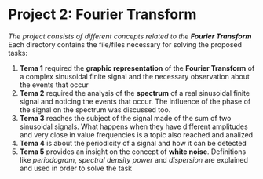 # Project 2: **Fourier Transform**
*The project consists of different concepts related to the **Fourier Transform***\
Each directory contains the file/files necessary for solving the proposed tasks:
1. **Tema 1** required the **graphic representation** of the **Fourier Transform** of a complex sinusoidal finite signal and the necessary observation about the events that occur 
2. **Tema 2** required the analysis of the **spectrum** of a real sinusoidal finite signal and noticing the events that occur. The influence of the phase of the signal on the spectrum was discussed too.
3. **Tema 3** reaches the subject of the signal made of the sum of two sinusoidal signals. What happens when they have different amplitudes and very close in value frequencies is a topic also reached and analized 
4. **Tema 4** is about the periodicity of a signal and how it can be detected 
5. **Tema 5** provides an insight on the concept of **white noise**. Definitions like *periodogram*, *spectral density power* and *dispersion* are explained and used in order to solve the task 
